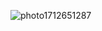 
![photo1712651287](https://github.com/MariaMouse/Maria/assets/158614609/5e27a3e4-0db1-400b-bac3-869ca3f09725)
